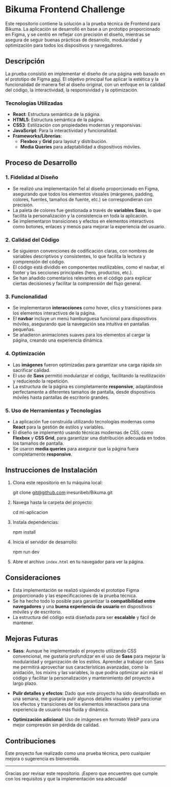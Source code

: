 # Bikuma Frontend Challenge

Este repositorio contiene la solución a la prueba técnica de Frontend para Bikuma. La aplicación se desarrolló en base a un prototipo proporcionado en Figma, y se centró en reflejar con precisión el diseño, mientras se asegura de seguir buenas prácticas de desarrollo, modularidad y optimización para todos los dispositivos y navegadores.

## Descripción

La prueba consistió en implementar el diseño de una página web basado en el prototipo de Figma [aquí](https://www.figma.com/design/wCM8p95n3VVRbjD5uAUwB4/Proyectos-Test?node-id=0-1&t=br0iCxVHjgL8iFK9-0). El objetivo principal fue aplicar la estética y la funcionalidad de manera fiel al diseño original, con un enfoque en la calidad del código, la interactividad, la responsividad y la optimización.

### Tecnologías Utilizadas

- **React**: Estructura semántica de la página.
- **HTML5**: Estructura semántica de la página.
- **CSS3**: Estilización con propiedades modernas y responsivas.
- **JavaScript**: Para la interactividad y funcionalidad.
- **Frameworks/Librerías**:
  - **Flexbox** y **Grid** para layout y distribución.
  - **Media Queries** para adaptabilidad a dispositivos móviles.


## Proceso de Desarrollo

### 1. Fidelidad al Diseño
- Se realizó una implementación fiel al diseño proporcionado en Figma, asegurando que todos los elementos visuales (márgenes, padding, colores, fuentes, tamaños de fuente, etc.) se correspondieran con precisión.
- La paleta de colores fue gestionada a través de **variables Sass**, lo que facilita la personalización y la consistencia en toda la aplicación.
- Se implementaron transiciones y efectos en elementos interactivos como botones, enlaces y menús para mejorar la experiencia del usuario.

### 2. Calidad del Código
- Se siguieron convenciones de codificación claras, con nombres de variables descriptivos y consistentes, lo que facilita la lectura y comprensión del código.
- El código está dividido en componentes reutilizables, como el navbar, el footer y las secciones principales (hero, productos, etc.).
- Se han añadido comentarios relevantes en el código para explicar ciertas decisiones y facilitar la comprensión del flujo general.

### 3. Funcionalidad
- Se implementaron **interacciones** como hover, clics y transiciones para los elementos interactivos de la página.
- El **navbar** incluye un menú hamburguesa funcional para dispositivos móviles, asegurando que la navegación sea intuitiva en pantallas pequeñas.
- Se añadieron animaciones suaves para los elementos al cargar la página, creando una experiencia dinámica.

### 4. Optimización
- Las **imágenes** fueron optimizadas para garantizar una carga rápida sin sacrificar calidad.
- El uso de **Sass** permitió modularizar el código, facilitando la reutilización y reduciendo la repetición.
- La estructura de la página es completamente **responsive**, adaptándose perfectamente a diferentes tamaños de pantalla, desde dispositivos móviles hasta pantallas de escritorio grandes.

### 5. Uso de Herramientas y Tecnologías
- La aplicación fue construida utilizando tecnologías modernas como **React** para la gestión de estilos y variables.
- El diseño se implementó usando técnicas modernas de CSS, como **Flexbox** y **CSS Grid**, para garantizar una distribución adecuada en todos los tamaños de pantalla.
- Se usaron **media queries** para asegurar que la página fuera completamente **responsive**.

## Instrucciones de Instalación

1. Clona este repositorio en tu máquina local:

   git clone git@github.com:inesuribeb/Bikuma.git

2. Navega hasta la carpeta del proyecto:

   cd mi-aplicacion

3. Instala dependencias:

   npm install

4. Inicia el servidor de desarrollo:

   npm run dev

5. Abre el archivo `index.html` en tu navegador para ver la página.

## Consideraciones

- Esta implementación se realizó siguiendo el prototipo Figma proporcionado y las especificaciones de la prueba técnica.
- Se ha hecho todo lo posible para garantizar la **compatibilidad entre navegadores** y una **buena experiencia de usuario** en dispositivos móviles y de escritorio.
- La estructura del código está diseñada para ser **escalable** y fácil de mantener.


## Mejoras Futuras

- **Sass**: Aunque he implementado el proyecto utilizando CSS convencional, me gustaría profundizar en el uso de **Sass** para mejorar la modularidad y organización de los estilos. Aprender a trabajar con Sass me permitirá aprovechar sus características avanzadas, como la anidación, los mixins y las variables, lo que podría optimizar aún más el código y facilitar la personalización y mantenimiento del proyecto a largo plazo.

- **Pulir detalles y efectos**: Dado que este proyecto ha sido desarrollado en una semana, me gustaría pulir algunos detalles visuales y perfeccionar los efectos y transiciones de los elementos interactivos para una experiencia de usuario más fluida y dinámica.

- **Optimización adicional**: Uso de imágenes en formato WebP para una mejor compresión sin pérdida de calidad.


## Contribuciones

Este proyecto fue realizado como una prueba técnica, pero cualquier mejora o sugerencia es bienvenida.

---

Gracias por revisar este repositorio. ¡Espero que encuentres que cumple con los requisitos y que la implementación sea adecuada!
